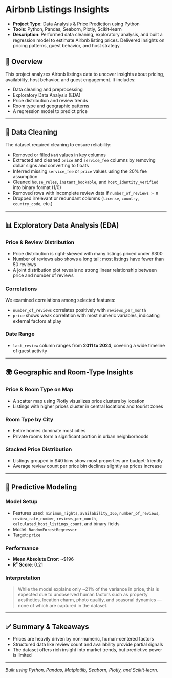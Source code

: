 # Airbnb Listings Insights

- **Project Type**: Data Analysis & Price Prediction using Python
- **Tools**: Python, Pandas, Seaborn, Plotly, Scikit-learn
- **Description**: Performed data cleaning, exploratory analysis, and built a regression model to estimate Airbnb listing prices. Delivered insights on pricing patterns, guest behavior, and host strategy.


## 📌 Overview
This project analyzes Airbnb listings data to uncover insights about pricing, availability, host behavior, and guest engagement. It includes:
- Data cleaning and preprocessing
- Exploratory Data Analysis (EDA)
- Price distribution and review trends
- Room type and geographic patterns
- A regression model to predict price

---

## 🧼 Data Cleaning
The dataset required cleaning to ensure reliability:
- Removed or filled `NaN` values in key columns
- Extracted and cleaned `price` and `service_fee` columns by removing dollar signs and converting to floats
- Inferred missing `service_fee` or `price` values using the 20% fee assumption
- Cleaned `house_rules`, `instant_bookable`, and `host_identity_verified` into binary format (1/0)
- Removed rows with incomplete review data if `number_of_reviews > 0`
- Dropped irrelevant or redundant columns (`license`, `country`, `country_code`, etc.)

---

## 📊 Exploratory Data Analysis (EDA)

### Price & Review Distribution
- Price distribution is right-skewed with many listings priced under $300
- Number of reviews also shows a long tail; most listings have fewer than 50 reviews
- A joint distribution plot reveals no strong linear relationship between price and number of reviews

### Correlations
We examined correlations among selected features:
- `number_of_reviews` correlates positively with `reviews_per_month`
- `price` shows weak correlation with most numeric variables, indicating external factors at play

### Date Range
- `last_review` column ranges from **2011 to 2024**, covering a wide timeline of guest activity

---

## 🌍 Geographic and Room-Type Insights

### Price & Room Type on Map
- A scatter map using Plotly visualizes price clusters by location
- Listings with higher prices cluster in central locations and tourist zones

### Room Type by City
- Entire homes dominate most cities
- Private rooms form a significant portion in urban neighborhoods

### Stacked Price Distribution
- Listings grouped in $40 bins show most properties are budget-friendly
- Average review count per price bin declines slightly as prices increase

---

## 🤖 Predictive Modeling

### Model Setup
- Features used: `minimum_nights`, `availability_365`, `number_of_reviews`, `review_rate_number`, `reviews_per_month`, `calculated_host_listings_count`, and binary fields
- Model: `RandomForestRegressor`
- Target: `price`

### Performance
- **Mean Absolute Error**: ~$196
- **R² Score**: 0.21

### Interpretation
> While the model explains only ~21% of the variance in price, this is expected due to unobserved human factors such as property aesthetics, location charm, photo quality, and seasonal dynamics — none of which are captured in the dataset.

---

## ✅ Summary & Takeaways
- Prices are heavily driven by non-numeric, human-centered factors
- Structured data like review count and availability provide partial signals
- The dataset offers rich insight into market trends, but predictive power is limited

---

*Built using Python, Pandas, Matplotlib, Seaborn, Plotly, and Scikit-learn.*
